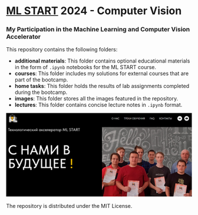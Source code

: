 # [ML START](https://mlstart.ru/#rec800779511) 2024 - Computer Vision  
### My Participation in the Machine Learning and Computer Vision Accelerator  

This repository contains the following folders:  
- **additional materials**: This folder contains optional educational materials in the form of `.ipynb` notebooks for the ML START course.  
- **courses**: This folder includes my solutions for external courses that are part of the bootcamp.  
- **home tasks**: This folder holds the results of lab assignments completed during the bootcamp.  
- **images**: This folder stores all the images featured in the repository.  
- **lectures**: This folder contains concise lecture notes in `.ipynb` format.  

![ML START](images/ML-START.png)

The repository is distributed under the MIT License.
